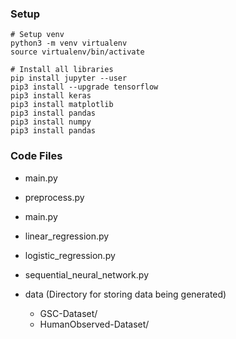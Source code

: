 
### Setup

```{sh}
# Setup venv
python3 -m venv virtualenv
source virtualenv/bin/activate

# Install all libraries
pip install jupyter --user
pip3 install --upgrade tensorflow
pip3 install keras
pip3 install matplotlib
pip3 install pandas
pip3 install numpy
pip3 install pandas
```

### Code Files


- main.py
- preprocess.py
- main.py
- linear_regression.py
- logistic_regression.py
- sequential_neural_network.py


- data (Directory for storing data being generated)
    - GSC-Dataset/
    - HumanObserved-Dataset/

